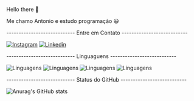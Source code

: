  Hello there 👋

Me chamo Antonio e estudo programação 😃


---------------------------- Entre em Contato ---------------------------

[![Instagram](https://img.shields.io/badge/Instagram-E4405F?style=for-the-badge&logo=instagram&logoColor=white)](https://www.instagram.com/antoniospneto/)
[![Linkedin](https://img.shields.io/badge/LinkedIn-0077B5?style=for-the-badge&logo=linkedin&logoColor=white)](https://www.linkedin.com/in/antonio-silveira-peres-neto-4ba10a309/?trk=opento_sprofile_details)

---------------------------- Linguaguens ---------------------------

![Linguagens](https://img.shields.io/badge/HTML-239120?style=for-the-badge&logo=html5&logoColor=white)
![Linguagens](https://img.shields.io/badge/CSS-239120?&style=for-the-badge&logo=css3&logoColor=white)
![Linguagens](https://img.shields.io/badge/Visual_Studio_Code-0078D4?style=for-the-badge&logo=visual%20studio%20code&logoColor=white)
![Linguagens](https://img.shields.io/badge/MySQL-005C84?style=for-the-badge&logo=mysql&logoColor=white)

---------------------------- Status do GitHub ---------------------------

![Anurag's GitHub stats](https://github-readme-stats.vercel.app/api?username=topbr11&show_icons=true&theme=transparent)

